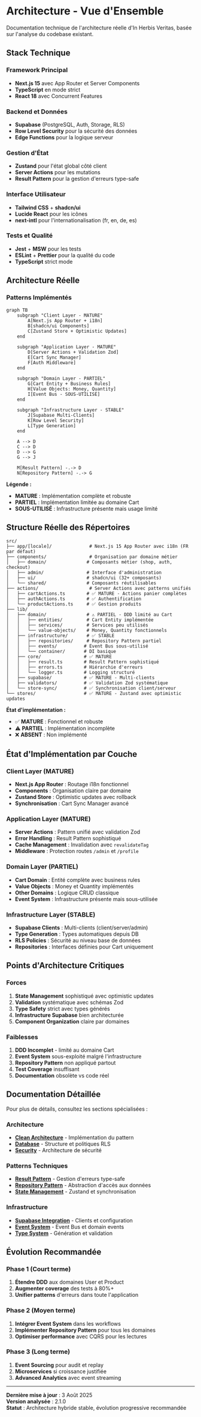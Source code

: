 # Architecture - Vue d'Ensemble

Documentation technique de l'architecture réelle d'In Herbis Veritas, basée sur l'analyse du codebase existant.

## Stack Technique

### Framework Principal

- **Next.js 15** avec App Router et Server Components
- **TypeScript** en mode strict
- **React 18** avec Concurrent Features

### Backend et Données

- **Supabase** (PostgreSQL, Auth, Storage, RLS)
- **Row Level Security** pour la sécurité des données
- **Edge Functions** pour la logique serveur

### Gestion d'État

- **Zustand** pour l'état global côté client
- **Server Actions** pour les mutations
- **Result Pattern** pour la gestion d'erreurs type-safe

### Interface Utilisateur

- **Tailwind CSS** + **shadcn/ui**
- **Lucide React** pour les icônes
- **next-intl** pour l'internationalisation (fr, en, de, es)

### Tests et Qualité

- **Jest** + **MSW** pour les tests
- **ESLint** + **Prettier** pour la qualité du code
- **TypeScript** strict mode

## Architecture Réelle

### Patterns Implémentés

```mermaid
graph TB
    subgraph "Client Layer - MATURE"
        A[Next.js App Router + i18n]
        B[shadcn/ui Components]
        C[Zustand Store + Optimistic Updates]
    end

    subgraph "Application Layer - MATURE"
        D[Server Actions + Validation Zod]
        E[Cart Sync Manager]
        F[Auth Middleware]
    end

    subgraph "Domain Layer - PARTIEL"
        G[Cart Entity + Business Rules]
        H[Value Objects: Money, Quantity]
        I[Event Bus - SOUS-UTILISÉ]
    end

    subgraph "Infrastructure Layer - STABLE"
        J[Supabase Multi-Clients]
        K[Row Level Security]
        L[Type Generation]
    end

    A --> D
    C --> D
    D --> G
    G --> J

    M[Result Pattern] -.-> D
    N[Repository Pattern] -.-> G
```

**Légende :**

- **MATURE** : Implémentation complète et robuste
- **PARTIEL** : Implémentation limitée au domaine Cart
- **SOUS-UTILISÉ** : Infrastructure présente mais usage limité

## Structure Réelle des Répertoires

```
src/
├── app/[locale]/              # Next.js 15 App Router avec i18n (FR par défaut)
├── components/                # Organisation par domaine métier
│   ├── domain/               # Composants métier (shop, auth, checkout)
│   ├── admin/                # Interface d'administration
│   ├── ui/                   # shadcn/ui (32+ composants)
│   └── shared/               # Composants réutilisables
├── actions/                   # Server Actions avec patterns unifiés
│   ├── cartActions.ts        # ✅ MATURE - Actions panier complètes
│   ├── authActions.ts        # ✅ Authentification
│   └── productActions.ts     # ✅ Gestion produits
├── lib/
│   ├── domain/               # ⚠️ PARTIEL - DDD limité au Cart
│   │   ├── entities/         # Cart Entity implémentée
│   │   ├── services/         # Services peu utilisés
│   │   └── value-objects/    # Money, Quantity fonctionnels
│   ├── infrastructure/       # ✅ STABLE
│   │   ├── repositories/     # Repository Pattern partiel
│   │   ├── events/          # Event Bus sous-utilisé
│   │   └── container/       # DI basique
│   ├── core/                # ✅ MATURE
│   │   ├── result.ts        # Result Pattern sophistiqué
│   │   ├── errors.ts        # Hiérarchie d'erreurs
│   │   └── logger.ts        # Logging structuré
│   ├── supabase/            # ✅ MATURE - Multi-clients
│   ├── validators/          # ✅ Validation Zod systématique
│   └── store-sync/          # ✅ Synchronisation client/serveur
└── stores/                  # ✅ MATURE - Zustand avec optimistic updates
```

**État d'implémentation :**

- ✅ **MATURE** : Fonctionnel et robuste
- ⚠️ **PARTIEL** : Implémentation incomplète
- ❌ **ABSENT** : Non implémenté

## État d'Implémentation par Couche

### Client Layer (MATURE)

- **Next.js App Router** : Routage i18n fonctionnel
- **Components** : Organisation claire par domaine
- **Zustand Store** : Optimistic updates avec rollback
- **Synchronisation** : Cart Sync Manager avancé

### Application Layer (MATURE)

- **Server Actions** : Pattern unifié avec validation Zod
- **Error Handling** : Result Pattern sophistiqué
- **Cache Management** : Invalidation avec `revalidateTag`
- **Middleware** : Protection routes `/admin` et `/profile`

### Domain Layer (PARTIEL)

- **Cart Domain** : Entité complète avec business rules
- **Value Objects** : Money et Quantity implémentés
- **Other Domains** : Logique CRUD classique
- **Event System** : Infrastructure présente mais sous-utilisée

### Infrastructure Layer (STABLE)

- **Supabase Clients** : Multi-clients (client/server/admin)
- **Type Generation** : Types automatiques depuis DB
- **RLS Policies** : Sécurité au niveau base de données
- **Repositories** : Interfaces définies pour Cart uniquement

## Points d'Architecture Critiques

### Forces

1. **State Management** sophistiqué avec optimistic updates
2. **Validation** systématique avec schémas Zod
3. **Type Safety** strict avec types générés
4. **Infrastructure Supabase** bien architecturée
5. **Component Organization** claire par domaines

### Faiblesses

1. **DDD Incomplet** - limité au domaine Cart
2. **Event System** sous-exploité malgré l'infrastructure
3. **Repository Pattern** non appliqué partout
4. **Test Coverage** insuffisant
5. **Documentation** obsolète vs code réel

## Documentation Détaillée

Pour plus de détails, consultez les sections spécialisées :

### Architecture

- **[Clean Architecture](./clean-architecture.md)** - Implémentation du pattern
- **[Database](./database.md)** - Structure et politiques RLS
- **[Security](./security.md)** - Architecture de sécurité

### Patterns Techniques

- **[Result Pattern](./patterns/result-pattern.md)** - Gestion d'erreurs type-safe
- **[Repository Pattern](./patterns/repository-pattern.md)** - Abstraction d'accès aux données
- **[State Management](./patterns/state-management.md)** - Zustand et synchronisation

### Infrastructure

- **[Supabase Integration](./infrastructure/supabase.md)** - Clients et configuration
- **[Event System](./infrastructure/events.md)** - Event Bus et domain events
- **[Type System](./infrastructure/types.md)** - Génération et validation

## Évolution Recommandée

### Phase 1 (Court terme)

1. **Étendre DDD** aux domaines User et Product
2. **Augmenter coverage** des tests à 80%+
3. **Unifier patterns** d'erreurs dans toute l'application

### Phase 2 (Moyen terme)

1. **Intégrer Event System** dans les workflows
2. **Implémenter Repository Pattern** pour tous les domaines
3. **Optimiser performance** avec CQRS pour les lectures

### Phase 3 (Long terme)

1. **Event Sourcing** pour audit et replay
2. **Microservices** si croissance justifiée
3. **Advanced Analytics** avec event streaming

---

**Dernière mise à jour** : 3 Août 2025  
**Version analysée** : 2.1.0  
**Statut** : Architecture hybride stable, évolution progressive recommandée
